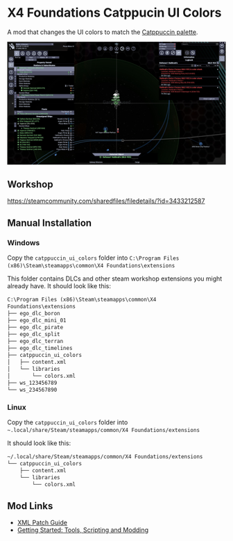 # X4 Foundations Catppucin UI Colors

A mod that changes the UI colors to match the [Catppuccin palette](https://catppuccin.com/palette/).

![/screenshots/screenshot1.jpg](/screenshots/screenshot1.jpg)

## Workshop

https://steamcommunity.com/sharedfiles/filedetails/?id=3433212587

## Manual Installation

### Windows

Copy the `catppuccin_ui_colors` folder into
`C:\Program Files (x86)\Steam\steamapps\common\X4 Foundations\extensions`

This folder contains DLCs and other steam workshop extensions you might already
have. It should look like this:

```
C:\Program Files (x86)\Steam\steamapps\common\X4 Foundations\extensions
├── ego_dlc_boron
├── ego_dlc_mini_01
├── ego_dlc_pirate
├── ego_dlc_split
├── ego_dlc_terran
├── ego_dlc_timelines
├── catppuccin_ui_colors
│   ├── content.xml
│   └── libraries
│       └── colors.xml
├── ws_123456789
└── ws_234567890
```

### Linux

Copy the `catppuccin_ui_colors` folder into
`~.local/share/Steam/steamapps/common/X4 Foundations/extensions`

It should look like this:

```
~/.local/share/Steam/steamapps/common/X4 Foundations/extensions
└── catppuccin_ui_colors
    ├── content.xml
    └── libraries
        └── colors.xml
```

## Mod Links

- [XML Patch Guide](https://forum.egosoft.com/viewtopic.php?t=354310)
- [Getting Started: Tools, Scripting and Modding](https://forum.egosoft.com/viewtopic.php?f=181&t=402452)
